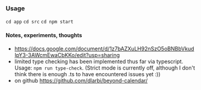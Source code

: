 ### Usage
`cd app`
`cd src`
`cd npm start`

#### Notes, experiments, thoughts
- https://docs.google.com/document/d/1z7bAZXuLH92nSzO5oBNBbVkudIpY3-3AWcmEwaCbKKo/edit?usp=sharing
- limited type checking has been implemented thus far via typescript.  Usage: `npm run type-check`.  (Strict mode is currently off, although I don't think there is enough .ts to have encountered issues yet :))
- on github https://github.com/dlarbi/beyond-calendar/
